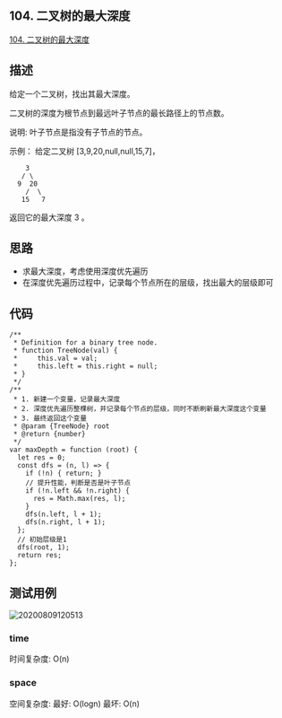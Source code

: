 ## 104. 二叉树的最大深度
[104. 二叉树的最大深度](https://leetcode-cn.com/problems/maximum-depth-of-binary-tree/)

## 描述


给定一个二叉树，找出其最大深度。

二叉树的深度为根节点到最远叶子节点的最长路径上的节点数。

说明: 叶子节点是指没有子节点的节点。

示例：
给定二叉树 [3,9,20,null,null,15,7]，

``` JS
    3
   / \
  9  20
    /  \
   15   7
```

返回它的最大深度 3 。

## 思路

- 求最大深度，考虑使用深度优先遍历
- 在深度优先遍历过程中，记录每个节点所在的层级，找出最大的层级即可

## 代码

``` JS
/**
 * Definition for a binary tree node.
 * function TreeNode(val) {
 *     this.val = val;
 *     this.left = this.right = null;
 * }
 */
/**
 * 1. 新建一个变量，记录最大深度
 * 2. 深度优先遍历整棵树，并记录每个节点的层级，同时不断刷新最大深度这个变量
 * 3. 最终返回这个变量
 * @param {TreeNode} root
 * @return {number}
 */
var maxDepth = function (root) {
  let res = 0;
  const dfs = (n, l) => {
    if (!n) { return; }
    // 提升性能，判断是否是叶子节点
    if (!n.left && !n.right) {
      res = Math.max(res, l);
    }
    dfs(n.left, l + 1);
    dfs(n.right, l + 1);
  };
  // 初始层级是1
  dfs(root, 1);
  return res;
};
```



## 测试用例
![20200809120513](https://hzy-1301560453.cos.ap-shanghai.myqcloud.com/2020/pictures/20200809120513.png)
### time
时间复杂度: O(n)
### space
空间复杂度: 最好: O(logn) 最坏: O(n)
